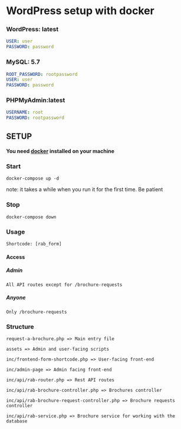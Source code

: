 # WordPress setup with docker

### WordPress: latest

```yml
USER: user
PASSWORD: password
```

### MySQL: 5.7

```yml
ROOT_PASSWORD: rootpassword
USER: user
PASSWORD: password
```

### PHPMyAdmin:latest

```yml
USERNAME: root
PASSWORD: rootpassword 
```

## SETUP

#### You need [docker](https://www.docker.com) installed on your machine

### Start
```shell
docker-compose up -d
```
note: it takes a while when you run it for the first time. Be patient

### Stop
```shell
docker-compose down
```

### Usage
```
Shortcode: [rab_form]
```

#### Access

##### Admin
```
All API routes except for /brochure-requests
```

##### Anyone
```
Only /brochure-requests
```

### Structure
```
request-a-brochure.php => Main entry file
```
```
assets => Admin and user-facing scripts
```
```
inc/frontend-form-shortcode.php => User-facing front-end
```
```
inc/admin-page => Admin facing front-end
```
```
inc/api/rab-router.php => Rest API routes
```
```
inc/api/rab-brochure-controller.php => Brochures controller
```
```
inc/api/rab-brochure-request-controller.php => Brochure requests controller
```
```
inc/api/rab-service.php => Brochure service for working with the database
```
